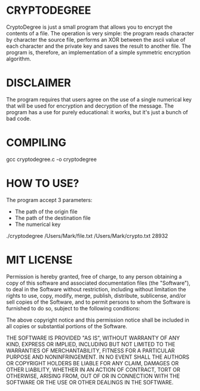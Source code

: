 CRYPTODEGREE
=============
CryptoDegree is just a small program that allows you to encrypt the contents of a file.
The operation is very simple: the program reads character by character the source file, performs an XOR between the ascii value of each character and the private key and saves the result to another file.
The program is, therefore, an implementation of a simple symmetric encryption algorithm.

DISCLAIMER
=============
The program requires that users agree on the use of a single numerical key that will be used for encryption and decryption of the message.
The program has a use for purely educational: it works, but it's just a bunch of bad code.

COMPILING
=============
gcc cryptodegree.c -o cryptodegree

HOW TO USE?
=============
The program accept 3 parameters: 
- The path of the origin file
- The path of the destination file
- The numerical key

./cryptodegree /Users/Mark/file.txt /Users/Mark/crypto.txt 28932

MIT LICENSE
=============
Permission is hereby granted, free of charge, to any person obtaining a copy
of this software and associated documentation files (the "Software"), to deal
in the Software without restriction, including without limitation the rights
to use, copy, modify, merge, publish, distribute, sublicense, and/or sell
copies of the Software, and to permit persons to whom the Software is
furnished to do so, subject to the following conditions:

The above copyright notice and this permission notice shall be included in
all copies or substantial portions of the Software.

THE SOFTWARE IS PROVIDED "AS IS", WITHOUT WARRANTY OF ANY KIND, EXPRESS OR
IMPLIED, INCLUDING BUT NOT LIMITED TO THE WARRANTIES OF MERCHANTABILITY,
FITNESS FOR A PARTICULAR PURPOSE AND NONINFRINGEMENT. IN NO EVENT SHALL THE
AUTHORS OR COPYRIGHT HOLDERS BE LIABLE FOR ANY CLAIM, DAMAGES OR OTHER
LIABILITY, WHETHER IN AN ACTION OF CONTRACT, TORT OR OTHERWISE, ARISING FROM,
OUT OF OR IN CONNECTION WITH THE SOFTWARE OR THE USE OR OTHER DEALINGS IN
THE SOFTWARE.